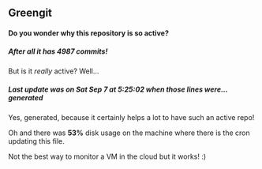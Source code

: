 ## Greengit

#### Do you wonder why this repository is so active?

##### After all it has 4987 commits!

But is it *really* active? Well...

##### Last update was on Sat Sep 7 at 5:25:02 when those lines were... generated

Yes, generated, because it certainly helps a lot to have such an active repo!

Oh and there was **53%** disk usage on the machine
where there is the cron updating this file.

Not the best way to monitor a VM in the cloud but it works! :)
